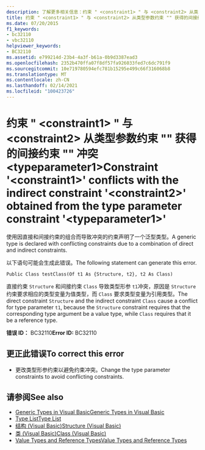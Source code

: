 ```yaml
---
description: 了解更多相关信息：约束 " <constraint1> " 与 <constraint2> 从类型参数约束 "" 获得的间接约束 "" 冲突 <typeparameter1>
title: 约束 " <constraint1> " 与 <constraint2> 从类型参数约束 "" 获得的间接约束 "" 冲突 <typeparameter1>
ms.date: 07/20/2015
f1_keywords:
- bc32110
- vbc32110
helpviewer_keywords:
- BC32110
ms.assetid: e799214d-23b4-4a3f-b61a-0b9d3387ead3
ms.openlocfilehash: 2352b470ffa07f8df57fa926033fed7c6dc791f9
ms.sourcegitcommit: 10e719780594efc781b15295e499c66f316068b8
ms.translationtype: MT
ms.contentlocale: zh-CN
ms.lasthandoff: 02/14/2021
ms.locfileid: "100423726"
---
```

# <a name="constraint-constraint1-conflicts-with-the-indirect-constraint-constraint2-obtained-from-the-type-parameter-constraint-typeparameter1"></a><span data-ttu-id="18f33-103">约束 " \<constraint1> " 与 \<constraint2> 从类型参数约束 "" 获得的间接约束 "" 冲突 \<typeparameter1></span><span class="sxs-lookup"><span data-stu-id="18f33-103">Constraint '\<constraint1>' conflicts with the indirect constraint '\<constraint2>' obtained from the type parameter constraint '\<typeparameter1>'</span></span>

<span data-ttu-id="18f33-104">使用因直接和间接约束的组合而导致冲突的约束声明了一个泛型类型。</span><span class="sxs-lookup"><span data-stu-id="18f33-104">A generic type is declared with conflicting constraints due to a combination of direct and indirect constraints.</span></span>  
  
 <span data-ttu-id="18f33-105">以下语句可能会生成此错误。</span><span class="sxs-lookup"><span data-stu-id="18f33-105">The following statement can generate this error.</span></span>  
  
 `Public Class testClass(Of t1 As {Structure, t2}, t2 As Class)`  
  
 <span data-ttu-id="18f33-106">直接约束 `Structure` 和间接约束 `Class` 导致类型形参 `t1`冲突，原因是 `Structure` 约束要求相应的类型变量为值类型，而 `Class` 要求类型变量为引用类型。</span><span class="sxs-lookup"><span data-stu-id="18f33-106">The direct constraint `Structure` and the indirect constraint `Class` cause a conflict for type parameter `t1`, because the `Structure` constraint requires that the corresponding type argument be a value type, while `Class` requires that it be a reference type.</span></span>  
  
 <span data-ttu-id="18f33-107">**错误 ID：** BC32110</span><span class="sxs-lookup"><span data-stu-id="18f33-107">**Error ID:** BC32110</span></span>  
  
## <a name="to-correct-this-error"></a><span data-ttu-id="18f33-108">更正此错误</span><span class="sxs-lookup"><span data-stu-id="18f33-108">To correct this error</span></span>  
  
- <span data-ttu-id="18f33-109">更改类型形参约束以避免约束冲突。</span><span class="sxs-lookup"><span data-stu-id="18f33-109">Change the type parameter constraints to avoid conflicting constraints.</span></span>  
  
## <a name="see-also"></a><span data-ttu-id="18f33-110">请参阅</span><span class="sxs-lookup"><span data-stu-id="18f33-110">See also</span></span>

- [<span data-ttu-id="18f33-111">Generic Types in Visual Basic</span><span class="sxs-lookup"><span data-stu-id="18f33-111">Generic Types in Visual Basic</span></span>](../programming-guide/language-features/data-types/generic-types.md)
- [<span data-ttu-id="18f33-112">Type List</span><span class="sxs-lookup"><span data-stu-id="18f33-112">Type List</span></span>](../language-reference/statements/type-list.md)
- [<span data-ttu-id="18f33-113">结构 (Visual Basic)</span><span class="sxs-lookup"><span data-stu-id="18f33-113">Structure (Visual Basic)</span></span>](../language-reference/statements/structure-statement.md)
- [<span data-ttu-id="18f33-114">类 (Visual Basic)</span><span class="sxs-lookup"><span data-stu-id="18f33-114">Class (Visual Basic)</span></span>](../language-reference/statements/class-statement.md)
- [<span data-ttu-id="18f33-115">Value Types and Reference Types</span><span class="sxs-lookup"><span data-stu-id="18f33-115">Value Types and Reference Types</span></span>](../programming-guide/language-features/data-types/value-types-and-reference-types.md)
